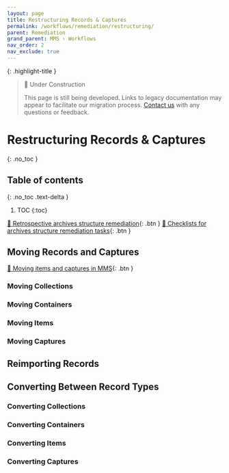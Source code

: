 ```yaml
---
layout: page
title: Restructuring Records & Captures
permalink: /workflows/remediation/restructuring/
parent: Remediation
grand_parent: MMS › Workflows
nav_order: 2
nav_exclude: true
---
```


{: .highlight-title }
> 🚧 Under Construction
>
> This page is still being developed. Links to legacy documentation may appear to facilitate our migration process. [Contact us](/metadata-documentation/contact/) with any questions or feedback.

# Restructuring Records & Captures
{: .no_toc }

## Table of contents
{: .no_toc .text-delta }

1. TOC
{:toc}

[📄 Retrospective archives structure remediation](https://docs.google.com/document/d/1nUo_npW_UjwbPnXO5rpw-7u69dWYOCHa2R4VM--KTcU/edit){: .btn }
[📄 Checklists for archives structure remediation tasks](https://docs.google.com/document/d/1Rs4dMB7AkGLr14-d06a60NUYPhHLesIoQHlfEHwBjTA/edit){: .btn }

## Moving Records and Captures

[📄 Moving items and captures in MMS](https://docs.google.com/document/d/1lsTCjCF8l2mK9Mq-z0U_XoObu1LblXmbJ6JgovvWF9I/edit){: .btn }

### Moving Collections

### Moving Containers

### Moving Items

### Moving Captures

## Reimporting Records

## Converting Between Record Types

### Converting Collections

### Converting Containers

### Converting Items

### Converting Captures
